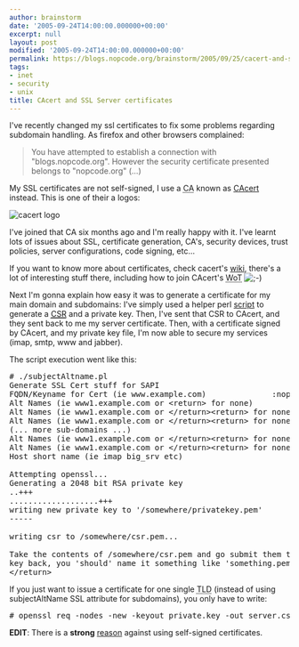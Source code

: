 ```yaml
---
author: brainstorm
date: '2005-09-24T14:00:00.000000+00:00'
excerpt: null
layout: post
modified: '2005-09-24T14:00:00.000000+00:00'
permalink: https://blogs.nopcode.org/brainstorm/2005/09/25/cacert-and-ssl-server-certificates/
tags:
- inet
- security
- unix
title: CAcert and SSL Server certificates
---
```


I've recently changed my ssl certificates to fix some problems regarding subdomain handling. As firefox and other browsers complained:

> You have attempted to establish a connection with "blogs.nopcode.org". However the security certificate presented belongs to "nopcode.org" (...) 

My SSL certificates are not self-signed, I use a <acronym title="Certificate Authority">CA</acronym> known as [CAcert][1] instead. This is one of their a logos:

<img src='http://blogs.nopcode.org/brainstorm/wp-content/images/cacert3.png' alt='cacert logo' align='middle' />

I've joined that CA six months ago and I'm really happy with it. I've learnt lots of issues about SSL, certificate generation, CA's, security devices, trust policies, server configurations, code signing, etc...

If you want to know more about certificates, check cacert's [wiki][2], there's a lot of interesting stuff there, including how to join CAcert's <acronym title="Web of Trust">WoT</acronym> <img src="http://blogs.nopcode.org/brainstorm/wp-includes/images/smilies/icon_wink.gif" alt=";-)" class="wp-smiley" />  
<!--more-->

Next I'm gonna explain how easy it was to generate a certificate for my main domain and subdomains: I've simply used a helper perl [script][3] to generate a [<acronym title="Certificate Signing Request">CSR</acronym>][4] and a private key. Then, I've sent that CSR to CAcert, and they sent back to me my server certificate. Then, with a certificate signed by CAcert, and my private key file, I'm now able to secure my services (imap, smtp, www and jabber).

The script execution went like this:

<pre># ./subjectAltname.pl
Generate SSL Cert stuff for SAPI
FQDN/Keyname for Cert (ie www.example.com)              :nopcode.org
Alt Names (ie www1.example.com or &lt;return> for none)                    :blogs.nopcode.org
Alt Names (ie www1.example.com or &lt;/return>&lt;return> for none)                    :www.nopcode.org
Alt Names (ie www1.example.com or &lt;/return>&lt;return> for none)                    :ftp.nopcode.org
(... more sub-domains ...)
Alt Names (ie www1.example.com or &lt;/return>&lt;return> for none)                    :voip.nopcode.org
Alt Names (ie www1.example.com or &lt;/return>&lt;return> for none)                    :
Host short name (ie imap big_srv etc)                           :nopcode

Attempting openssl...
Generating a 2048 bit RSA private key
..+++
...................+++
writing new private key to '/somewhere/privatekey.pem'
-----

writing csr to /somewhere/csr.pem...

Take the contents of /somewhere/csr.pem and go submit them to receive an SSL ID.  When you receive your public 
key back, you 'should' name it something like 'something.pem'.
&lt;/return></pre>

If you just want to issue a certificate for one single <acronym title="Top Level Domain">TLD</acronym> (instead of using subjectAltName SSL attribute for subdomains), you only have to write:

<pre># openssl req -nodes -new -keyout private.key -out server.csr
</pre>

**EDIT**: There is a **strong** [reason][5] against using self-signed certificates.

 [1]: http://cacert.org/
 [2]: http://wiki.cacert.org/
 [3]: http://wiki.cacert.org/wiki/VhostTaskForce#head-15f2cf5e27a280c7c16e4d82910a16871a4fb345
 [4]: http://wiki.cacert.org/wiki/CSR
 [5]: http://www.informationweek.com/story/showArticle.jhtml?articleID=171200010&cid=RSSfeed_All